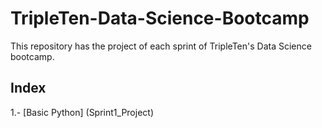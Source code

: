 # TripleTen-Data-Science-Bootcamp
This repository has the project of each sprint of TripleTen's Data Science bootcamp.

## Index

1.- [Basic Python] (Sprint1_Project)
